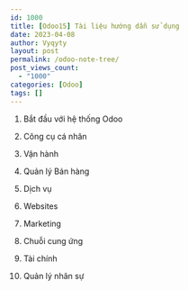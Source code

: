 ```yaml
---
id: 1000
title: [Odoo15] Tài liệu hướng dẫn sử dụng
date: 2023-04-08
author: Vyqyty
layout: post
permalink: /odoo-note-tree/
post_views_count:
  - "1000"
categories: [Odoo]
tags: []
---
```


1. Bắt đầu với hệ thống Odoo
    
2. Công cụ cá nhân

3. Vận hành

4. Quản lý Bán hàng

5. Dịch vụ

6. Websites

7. Marketing

8. Chuỗi cung ứng

9. Tài chính

10. Quản lý nhân sự
